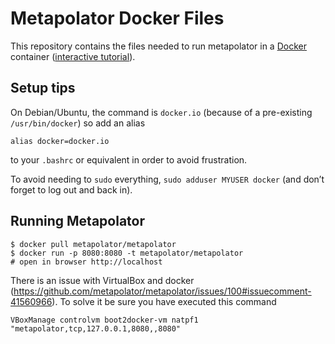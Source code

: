 Metapolator Docker Files
======================

This repository contains the files needed to run metapolator in a [Docker](http://docker.com) container ([interactive tutorial](https://www.docker.io/gettingstarted/)).

Setup tips
----------

On Debian/Ubuntu, the command is `docker.io` (because of a pre-existing `/usr/bin/docker`) so add an alias

```
alias docker=docker.io
```

to your `.bashrc` or equivalent in order to avoid frustration.

To avoid needing to `sudo` everything, `sudo adduser MYUSER docker` (and don’t forget to log out and back in).

Running Metapolator
-------------------

```
$ docker pull metapolator/metapolator
$ docker run -p 8080:8080 -t metapolator/metapolator
# open in browser http://localhost
```

There is an issue with VirtualBox and docker (https://github.com/metapolator/metapolator/issues/100#issuecomment-41560966). To solve it be sure you have executed this command

```
VBoxManage controlvm boot2docker-vm natpf1 "metapolator,tcp,127.0.0.1,8080,,8080"
```
